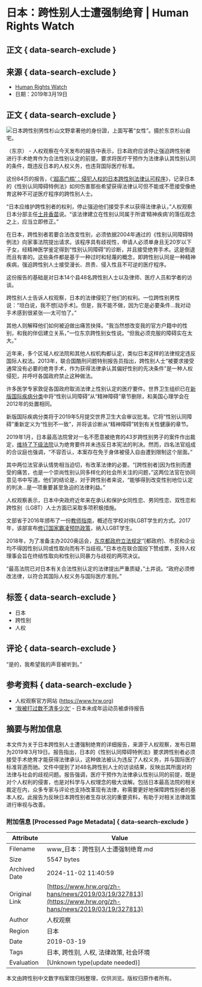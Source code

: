 # 日本：跨性别人士遭强制绝育 | Human Rights Watch

## 正文 { data-search-exclude }


## 来源 { data-search-exclude }
- [Human Rights Watch](https://www.hrw.org/zh-hans/news/2019/03/19/327813)
- 日期：2019年3月19日

## 正文 { data-search-exclude }
![日本跨性别男性杉山文野拿著他的身份證，上面写著“女性”。摄於东京杉山自宅。](/sites/default/files/styles/16x9_large/public/multimedia_images_2019/201903lgbt_japan_main_2.jpg?itok=LmY4_yEv)

（东京） - 人权观察在今天发布的报告中表示，日本政府应该停止强迫跨性别者进行手术绝育作为合法性别认定的前提。要求将医疗干预作为法律承认其性别认同的条件，既违反日本的人权义务，也违背国际医疗标准。

这份84页的报告，《[‘超高门槛’：侵犯人权的日本跨性别法律认可程序](https://www.hrw.org/node/327931)》，记录日本的《性别认同障碍特例法》如何伤害那些希望获得法律认可但不能或不愿接受像绝育这种不可逆医疗程序的跨性别人士。

“日本应维护跨性别者的权利，停止强迫他们接受手术以获得法律承认，”人权观察日本分部主任[土井香苗](https://www.hrw.org/about/people/kanae-doi)说。“该法律建立在性别认同属于所谓‘精神疾病’的落伍观念之上，应当立即修正。”

在日本，跨性别者若要合法改变性别，必须依据2004年通过的《性别认同障碍特例法》向家事法院提出请求。该程序具有歧视性，申请人必须单身且无20岁以下子女，经精神医学鉴定得到“性别认同障碍”的诊断，并且接受绝育手术。这是倒退而且有害的。这些条件都是基于一种过时和轻蔑的概念，即跨性别认同是一种精神疾病，强迫跨性别人士接受漫长、昂贵、侵入性且不可逆的医疗程序。

这份报告的基础是对日本14个县48名跨性别人士以及律师、医疗人员和学者的访谈。

跨性别人士告诉人权观察，日本的法律侵犯了他们的权利。一位跨性别男性说：“坦白说，我不想\[动手术\]。但是，我不能不做，因为它是必要条件...我对动手术感到很紧张──太可怕了。”

其他人则解释他们如何被迫做出痛苦抉择。“我当然想改变我的官方户籍中的性别，和我的伴侣建立关系，”一位东京跨性别女性说。“但我必须克服的障碍实在太大。”

近年来，多个区域人权法院和其他人权机构都认定，类似日本这样的法律规定违反国际人权法。2013年，联合国酷刑问题特别报告员指出，跨性别人士“被要求接受通常没有必要的绝育手术，作为获得法律承认其偏好性别的先决条件”是一种人权侵犯，并呼吁各国政府禁止这种做法。

许多医学专家敦促各国政府取消法律上性别认定的医疗要件。世界卫生组织已在[新版国际疾病分类](https://www.hrw.org/news/2018/06/19/new-global-health-guidelines-victory-transgender-people)中将“性别认同障碍”从“精神障碍”章节删除，和美国心理学会在2012年的处置相同。

新版国际疾病分类将于2019年5月提交世界卫生大会审议批准。它将“性别认同障碍”重新定义为“性别不一致”，并将该诊断从“精神障碍”转到有关性健康的章节。

2019年1月，日本最高法院曾对一名不愿意被绝育的43岁跨性别男子的案件作出裁定，[维持了下级法院](https://www.nbcnews.com/feature/nbc-out/japan-s-supreme-court-upholds-transgender-sterilization-requirement-n962721)认为绝育要件并未违反日本宪法的判决。然而，四名法官组成的合议庭也强调，“不容否认，本案存在免于身体被侵入自由遭到限制这个层面。”

其中两位法官承认情势相当迫切，有改革法律的必要。“\[跨性别者\]因为性别而遭受的痛苦，也是一个崇尚性别认同多样化的社会所关注的问题，”这两位法官在协同意见书中写道。他们的结论是，对于跨性别者来说，“能够得到改变性别地位认定的判决...是一项重要甚至急迫的法律利益。”

人权观察表示，日本中央政府近年来在承认和保护女同性恋、男同性恋、双性恋和跨性别（LGBT）人士方面已采取多项积极措施。

文部省于2016年颁布了一份[教师指南](http://www.mext.go.jp/b_menu/houdou/28/04/1369211.htm)，概述在学校对待LGBT学生的方式。2017年，该部宣布[修订国家霸凌预防政策](https://www.hrw.org/news/2017/03/24/japan-anti-bullying-policy-protect-lgbt-students)，纳入LGBT学生。

2018年，为了准备主办2020奥运会，[东京都政府立法规定](https://www.hrw.org/news/2018/10/11/tokyos-olympic-lgbt-non-discrimination-law)“\[都政府\]、市民和企业均不得因性别认同或性取向而有不当歧视。”日本也在联合国投下赞成票，支持人权理事会旨在终结性取向和性别认同暴力与歧视的两项决议。

“最高法院已对日本有关合法性别认定的法律提出严重质疑，”土井说。“政府必须修改法律，以符合其国际人权义务与国际医疗准则。”

## 标签 { data-search-exclude }
- 日本
- 跨性别
- 人权

## 评论 { data-search-exclude }
“是的，我希望我的声音被听到。” 

## 参考资料 { data-search-exclude }
- 人权观察官方网站 (https://www.hrw.org)
- [‘我被打过数不清多少次’](https://www.hrw.org/report/2020/07/20/375777) - 日本未成年运动员被虐待报告


## 摘要与附加信息

<!-- tcd_abstract -->
本文件为关于日本跨性别人士遭强制绝育的详细报告，来源于人权观察，发布日期为2019年3月19日。报告指出，日本的《性别认同障碍特例法》要求跨性别者必须接受手术绝育才能获得法律承认，这种做法被认为违反了人权义务，并与国际医疗标准背道而驰。文件中提到了对48名跨性别人士的访谈结果，反映出其所面对的法律与社会的歧视问题。报告强调，医疗干预作为法律承认性别认同的前提，既是对个人权利的侵害，也是对科学与人权理念的极大误解。包括日本最高法院的相关裁定在内，众多专家与评论也支持改革现有法律，称需要更好地保障跨性别者的基本人权。此报告为反映日本跨性别者生存状况的重要资料，有助于对相关法律政策进行审视与改善。
<!-- tcd_abstract_end -->

### 附加信息 [Processed Page Metadata] { data-search-exclude }

| Attribute       | Value                                  |
|-----------------|----------------------------------------|
| Filename        | www_日本：跨性别人士遭强制绝育.md                             |
| Size            | 5547 bytes                           |
| Archived Date   | 2024-11-02 11:40:59                             |
| Original Link   | [https://www.hrw.org/zh-hans/news/2019/03/19/327813](https://www.hrw.org/zh-hans/news/2019/03/19/327813)                       |
| Author          | 人权观察                               |
| Region          | 日本                               |
| Date            | 2019-03-19                                 |
| Tags            | 日本, 跨性别, 人权, 法律政策, 社会环境                                 |
| Evaluation            | [Unknown type(update needed)]                                 |
<!-- tcd_table_end -->

本文由跨性别中文数字档案馆归档整理，仅供浏览。版权归原作者所有。
